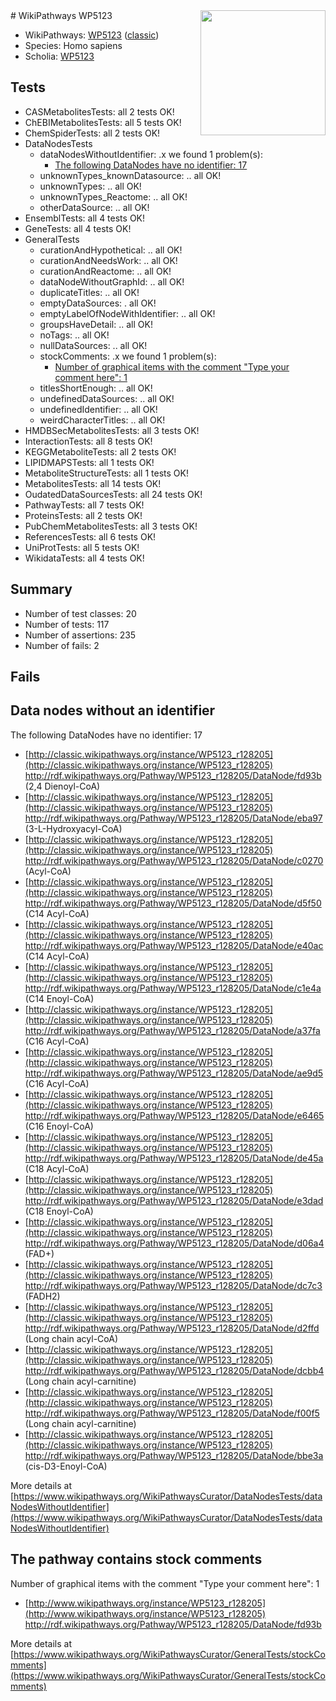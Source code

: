 <img style="float: right; width: 200px" src="https://upload.wikimedia.org/wikipedia/commons/thumb/8/83/Wplogo_with_text_500.png/640px-Wplogo_with_text_500.png" />
# WikiPathways WP5123

* WikiPathways: [WP5123](https://wikipathways.org/pathways/WP5123) ([classic](https://classic.wikipathways.org/instance/WP5123))
* Species: Homo sapiens
* Scholia: [WP5123](https://scholia.toolforge.org/wikipathways/WP5123)
## Tests
* CASMetabolitesTests: all 2 tests OK!
* ChEBIMetabolitesTests: all 5 tests OK!
* ChemSpiderTests: all 2 tests OK!
* DataNodesTests
    * dataNodesWithoutIdentifier: .x we found 1 problem(s):
        * [The following DataNodes have no identifier: 17](#8792c497)
    * unknownTypes_knownDatasource: .. all OK!
    * unknownTypes: .. all OK!
    * unknownTypes_Reactome: .. all OK!
    * otherDataSource: .. all OK!
* EnsemblTests: all 4 tests OK!
* GeneTests: all 4 tests OK!
* GeneralTests
    * curationAndHypothetical: .. all OK!
    * curationAndNeedsWork: .. all OK!
    * curationAndReactome: .. all OK!
    * dataNodeWithoutGraphId: .. all OK!
    * duplicateTitles: .. all OK!
    * emptyDataSources: . all OK!
    * emptyLabelOfNodeWithIdentifier: .. all OK!
    * groupsHaveDetail: .. all OK!
    * noTags: .. all OK!
    * nullDataSources: .. all OK!
    * stockComments: .x we found 1 problem(s):
        * [Number of graphical items with the comment "Type your comment here": 1](#6f4bfb29)
    * titlesShortEnough: .. all OK!
    * undefinedDataSources: .. all OK!
    * undefinedIdentifier: .. all OK!
    * weirdCharacterTitles: .. all OK!
* HMDBSecMetabolitesTests: all 3 tests OK!
* InteractionTests: all 8 tests OK!
* KEGGMetaboliteTests: all 2 tests OK!
* LIPIDMAPSTests: all 1 tests OK!
* MetaboliteStructureTests: all 1 tests OK!
* MetabolitesTests: all 14 tests OK!
* OudatedDataSourcesTests: all 24 tests OK!
* PathwayTests: all 7 tests OK!
* ProteinsTests: all 2 tests OK!
* PubChemMetabolitesTests: all 3 tests OK!
* ReferencesTests: all 6 tests OK!
* UniProtTests: all 5 tests OK!
* WikidataTests: all 4 tests OK!


## Summary

* Number of test classes: 20
* Number of tests: 117
* Number of assertions: 235
* Number of fails: 2

## Fails

<a name="8792c497" />

## Data nodes without an identifier

The following DataNodes have no identifier: 17

* [http://classic.wikipathways.org/instance/WP5123_r128205](http://classic.wikipathways.org/instance/WP5123_r128205) http://rdf.wikipathways.org/Pathway/WP5123_r128205/DataNode/fd93b (2,4 Dienoyl-CoA)
* [http://classic.wikipathways.org/instance/WP5123_r128205](http://classic.wikipathways.org/instance/WP5123_r128205) http://rdf.wikipathways.org/Pathway/WP5123_r128205/DataNode/eba97 (3-L-Hydroxyacyl-CoA)
* [http://classic.wikipathways.org/instance/WP5123_r128205](http://classic.wikipathways.org/instance/WP5123_r128205) http://rdf.wikipathways.org/Pathway/WP5123_r128205/DataNode/c0270 (Acyl-CoA)
* [http://classic.wikipathways.org/instance/WP5123_r128205](http://classic.wikipathways.org/instance/WP5123_r128205) http://rdf.wikipathways.org/Pathway/WP5123_r128205/DataNode/d5f50 (C14 Acyl-CoA)
* [http://classic.wikipathways.org/instance/WP5123_r128205](http://classic.wikipathways.org/instance/WP5123_r128205) http://rdf.wikipathways.org/Pathway/WP5123_r128205/DataNode/e40ac (C14 Acyl-CoA)
* [http://classic.wikipathways.org/instance/WP5123_r128205](http://classic.wikipathways.org/instance/WP5123_r128205) http://rdf.wikipathways.org/Pathway/WP5123_r128205/DataNode/c1e4a (C14 Enoyl-CoA)
* [http://classic.wikipathways.org/instance/WP5123_r128205](http://classic.wikipathways.org/instance/WP5123_r128205) http://rdf.wikipathways.org/Pathway/WP5123_r128205/DataNode/a37fa (C16 Acyl-CoA)
* [http://classic.wikipathways.org/instance/WP5123_r128205](http://classic.wikipathways.org/instance/WP5123_r128205) http://rdf.wikipathways.org/Pathway/WP5123_r128205/DataNode/ae9d5 (C16 Acyl-CoA)
* [http://classic.wikipathways.org/instance/WP5123_r128205](http://classic.wikipathways.org/instance/WP5123_r128205) http://rdf.wikipathways.org/Pathway/WP5123_r128205/DataNode/e6465 (C16 Enoyl-CoA)
* [http://classic.wikipathways.org/instance/WP5123_r128205](http://classic.wikipathways.org/instance/WP5123_r128205) http://rdf.wikipathways.org/Pathway/WP5123_r128205/DataNode/de45a (C18 Acyl-CoA)
* [http://classic.wikipathways.org/instance/WP5123_r128205](http://classic.wikipathways.org/instance/WP5123_r128205) http://rdf.wikipathways.org/Pathway/WP5123_r128205/DataNode/e3dad (C18 Enoyl-CoA)
* [http://classic.wikipathways.org/instance/WP5123_r128205](http://classic.wikipathways.org/instance/WP5123_r128205) http://rdf.wikipathways.org/Pathway/WP5123_r128205/DataNode/d06a4 (FAD+)
* [http://classic.wikipathways.org/instance/WP5123_r128205](http://classic.wikipathways.org/instance/WP5123_r128205) http://rdf.wikipathways.org/Pathway/WP5123_r128205/DataNode/dc7c3 (FADH2)
* [http://classic.wikipathways.org/instance/WP5123_r128205](http://classic.wikipathways.org/instance/WP5123_r128205) http://rdf.wikipathways.org/Pathway/WP5123_r128205/DataNode/d2ffd (Long chain acyl-CoA)
* [http://classic.wikipathways.org/instance/WP5123_r128205](http://classic.wikipathways.org/instance/WP5123_r128205) http://rdf.wikipathways.org/Pathway/WP5123_r128205/DataNode/dcbb4 (Long chain acyl-carnitine)
* [http://classic.wikipathways.org/instance/WP5123_r128205](http://classic.wikipathways.org/instance/WP5123_r128205) http://rdf.wikipathways.org/Pathway/WP5123_r128205/DataNode/f00f5 (Long chain acyl-carnitine)
* [http://classic.wikipathways.org/instance/WP5123_r128205](http://classic.wikipathways.org/instance/WP5123_r128205) http://rdf.wikipathways.org/Pathway/WP5123_r128205/DataNode/bbe3a (cis-D3-Enoyl-CoA)


More details at [https://www.wikipathways.org/WikiPathwaysCurator/DataNodesTests/dataNodesWithoutIdentifier](https://www.wikipathways.org/WikiPathwaysCurator/DataNodesTests/dataNodesWithoutIdentifier)

<a name="6f4bfb29" />

## The pathway contains stock comments

Number of graphical items with the comment "Type your comment here": 1

* [http://www.wikipathways.org/instance/WP5123_r128205](http://www.wikipathways.org/instance/WP5123_r128205) http://rdf.wikipathways.org/Pathway/WP5123_r128205/DataNode/fd93b


More details at [https://www.wikipathways.org/WikiPathwaysCurator/GeneralTests/stockComments](https://www.wikipathways.org/WikiPathwaysCurator/GeneralTests/stockComments)

